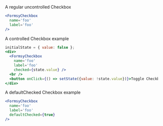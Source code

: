A regular uncontrolled Checkbox
```jsx
<FormsyCheckbox
  name='foo'
  label='foo'
/>
```

A controlled Checkbox example
```jsx
initialState = { value: false };
<div>
  <FormsyCheckbox
    name='foo'
    label='foo'
    checked={state.value} />
  <br />
  <button onClick={() => setState({value: !state.value})}>Toggle Checkbox</button>
</div>
```

A defaultChecked Checkbox example
```jsx
<FormsyCheckbox
  name='foo'
  label='foo'
  defaultChecked={true}
/>
```
